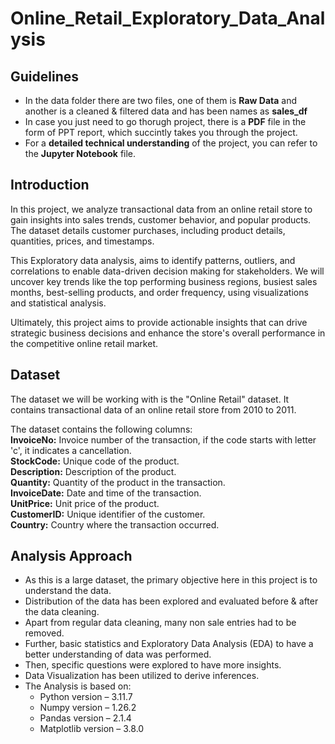 # Online_Retail_Exploratory_Data_Analysis

## Guidelines

- In the data folder there are two files, one of them is **Raw Data** and another is a cleaned & filtered data and has been names as **sales_df**
- In case you just need to go thorugh project, there is a **PDF** file in the form of PPT report, which succintly takes you through the project.
- For a **detailed technical understanding** of the project, you can refer to the **Jupyter Notebook** file.

## Introduction

In this project, we analyze transactional data from an online retail store to gain insights into sales trends, customer behavior, and popular products. The dataset details customer purchases, including product details, quantities, prices, and timestamps.

This Exploratory data analysis, aims to identify patterns, outliers, and correlations to enable data-driven decision making for stakeholders. We will uncover key trends like the top performing business regions, busiest sales months, best-selling products, and order frequency, using visualizations and statistical analysis.

Ultimately, this project aims to provide actionable insights that can drive strategic business decisions and enhance the store's overall performance in the competitive online retail market.

## Dataset

The dataset we will be working with is the "Online Retail" dataset. It contains transactional data of an online retail store from 2010 to 2011.

The dataset contains the following columns:<br>
**InvoiceNo:** Invoice number of the transaction, if the code starts with letter 'c', it indicates a cancellation.<br>
**StockCode:** Unique code of the product.<br>
**Description:** Description of the product.<br>
**Quantity:** Quantity of the product in the transaction.<br>
**InvoiceDate:** Date and time of the transaction.<br>
**UnitPrice:** Unit price of the product.<br>
**CustomerID:** Unique identifier of the customer.<br>
**Country:** Country where the transaction occurred.<br>

## Analysis Approach


- As this is a large dataset, the primary objective here in this project is to understand the data.
- Distribution of the data has been explored and evaluated before & after the data cleaning. 
- Apart from regular data cleaning, many non  sale entries had to be removed.
- Further, basic statistics and Exploratory Data Analysis (EDA) to have a better understanding of data was performed.
- Then, specific questions were explored to have more insights.
- Data Visualization has been utilized to derive inferences.
- The Analysis is based on:
    - Python version – 3.11.7
    - Numpy version – 1.26.2
    - Pandas version – 2.1.4
    - Matplotlib version – 3.8.0





